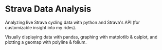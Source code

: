 # Strava Data Analysis

Analyzing live Strava cycling data with python and Strava's API (for customizable insight into my rides).

Visually displaying data with pandas, graphing with matplotlib & calplot, and plotting a geomap with polyline & folium.
